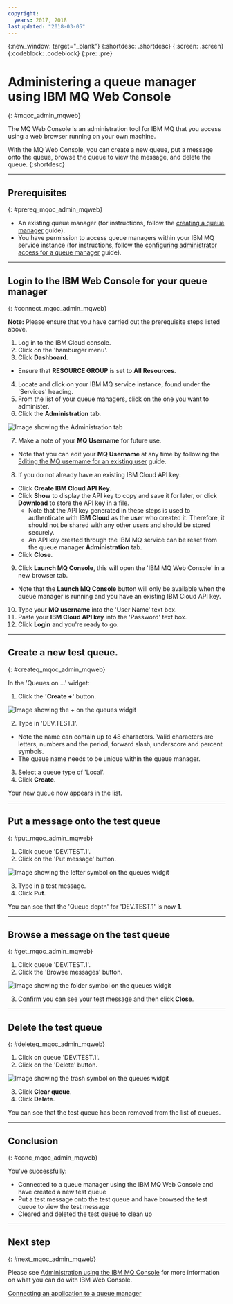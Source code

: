 ```yaml
---
copyright:
  years: 2017, 2018
lastupdated: "2018-03-05"
---
```


{:new_window: target="_blank"}
{:shortdesc: .shortdesc}
{:screen: .screen}
{:codeblock: .codeblock}
{:pre: .pre}

# Administering a queue manager using IBM MQ Web Console
{: #mqoc_admin_mqweb}

The MQ Web Console is an administration tool for IBM MQ that you access using a web browser running on your own machine.

With the MQ Web Console, you can create a new queue, put a message onto the queue, browse the queue to view the message, and delete the queue.
{:shortdesc}

---

## Prerequisites
{: #prereq_mqoc_admin_mqweb}

* An existing queue manager (for instructions, follow the [creating a queue manager](mqoc_create_qm.html) guide).
* You have permission to access queue managers within your IBM MQ service instance (for instructions, follow the [configuring administrator access for a queue manager](tutorials/tut_mqoc_configure_admin_qm_access.html) guide).

---

## Login to the IBM Web Console for your queue manager
{: #connect_mqoc_admin_mqweb}

**Note:** Please ensure that you have carried out the prerequisite steps listed above.

1. Log in to the IBM Cloud console.
2. Click on the 'hamburger menu'.
3. Click **Dashboard**.
  * Ensure that **RESOURCE GROUP** is set to **All Resources**.
4. Locate and click on your IBM MQ service instance, found under the 'Services' heading.
5. From the list of your queue managers, click on the one you want to administer.
6. Click the **Administration** tab.

 ![Image showing the Administration tab](./images/mqoc_administration_tab.png)

7. Make a note of your **MQ Username** for future use.
  * Note that you can edit your **MQ Username** at any time by following the [Editing the MQ username for an existing user](mqoc_edit_admin_username.html) guide.
8. If you do not already have an existing IBM Cloud API key:
  * Click **Create IBM Cloud API Key**.
  * Click **Show** to display the API key to copy and save it for later, or click **Download** to store the API key in a file.
    * Note that the API key generated in these steps is used to authenticate with **IBM Cloud** as the **user** who created it.  Therefore, it should not be shared with any other users and should be stored securely.
    * An API key created through the IBM MQ service can be reset from the queue manager **Administration** tab.
  * Click **Close**.
9. Click **Launch MQ Console**, this will open the 'IBM MQ Web Console' in a new browser tab.
  * Note that the **Launch MQ Console** button will only be available when the queue manager is running and you have an existing IBM Cloud API key.
10. Type your **MQ username** into the 'User Name' text box.
11. Paste your **IBM Cloud API key** into the 'Password' text box.
12. Click **Login** and you're ready to go.

---

## Create a new test queue.
{: #createq_mqoc_admin_mqweb}

In the 'Queues on ...' widget:

1. Click the **'Create +'** button.

 ![Image showing the + on the queues widgit](./images/mqoc_webcli_plus.png)

2. Type in 'DEV.TEST.1'.
  * Note the name can contain up to 48 characters. Valid characters are letters, numbers and the period, forward slash, underscore and percent symbols.
  * The queue name needs to be unique within the queue manager.
3. Select a queue type of 'Local'.
4. Click **Create**.

Your new queue now appears in the list.

---

## Put a message onto the test queue
{: #put_mqoc_admin_mqweb}

1. Click queue 'DEV.TEST.1'.
2. Click on the 'Put message' button.

 ![Image showing the letter symbol on the queues widgit](./images/mqoc_webcli_put.png)

3. Type in a test message.
4. Click **Put**.

You can see that the 'Queue depth' for 'DEV.TEST.1' is now **1**.

---

## Browse a message on the test queue
{: #get_mqoc_admin_mqweb}

1. Click queue 'DEV.TEST.1'.
2. Click the 'Browse messages' button.

 ![Image showing the folder symbol on the queues widgit](./images/mqoc_webcli_browse.png)

3. Confirm you can see your test message and then click **Close**.

---

## Delete the test queue
{: #deleteq_mqoc_admin_mqweb}

1. Click on queue 'DEV.TEST.1'.
2. Click on the 'Delete' button.

 ![Image showing the trash symbol on the queues widgit](./images/mqoc_webcli_trash.png)

3. Click **Clear queue**.
4. Click **Delete**.

You can see that the test queue has been removed from the list of queues.

---

## Conclusion
{: #conc_mqoc_admin_mqweb}

You've successfully:
* Connected to a queue manager using the IBM MQ Web Console and have created a new test queue
* Put a test message onto the test queue and have browsed the test queue to view the test message
* Cleared and deleted the test queue to clean up

---

## Next step
{: #next_mqoc_admin_mqweb}

Please see [Administration using the IBM MQ Console](https://www.ibm.com/support/knowledgecenter/en/SSFKSJ_9.0.0/com.ibm.mq.adm.doc/q127570_.htm) for more information on what you can do with IBM Web Console.

[Connecting an application to a queue manager](/docs/services/mqcloud/mqoc_connect_app_qm.html)
